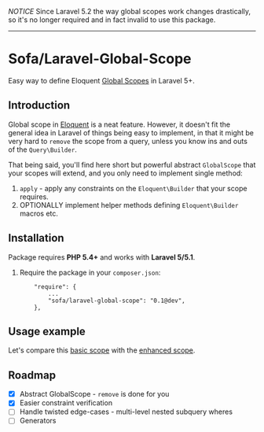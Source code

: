 *NOTICE* Since Laravel 5.2 the way global scopes work changes drastically, so it's no longer required and in fact invalid to use this package.

---

# Sofa/Laravel-Global-Scope

Easy way to define Eloquent [Global Scopes](http://softonsofa.com/laravel-5-eloquent-global-scope-how-to) in Laravel 5+.

## Introduction

Global scope in [Eloquent](http://laravel.com/docs/eloquent) is a neat feature. However, it doesn't fit the general idea in Laravel of things being easy to implement, in that it might be very hard to `remove` the scope from a query, unless you know ins and outs of the `Query\Builder`.

That being said, you'll find here short but powerful abstract `GlobalScope` that your scopes will extend, and you only need to implement single method: 

1. `apply` - apply any constraints on the `Eloquent\Builder` that your scope requires.
2. OPTIONALLY implement helper methods defining `Eloquent\Builder` macros etc.

## Installation

Package requires **PHP 5.4+** and works with **Laravel 5/5.1**.

1. Require the package in your `composer.json`:
    ```
        "require": {
            ...
            "sofa/laravel-global-scope": "0.1@dev",
        },

    ```


## Usage example

Let's compare this [basic scope](https://github.com/jarektkaczyk/laravel5-global-scope-example/blob/laravel5-global-scope-example/Sofa/Eloquent/Scopes/PublishedScope.php) with the [enhanced scope](https://github.com/jarektkaczyk/laravel-global-scope/blob/master/examples/PublishedScope.php).


## Roadmap

 - [x] Abstract GlobalScope - `remove` is done for you 
 - [x] Easier constraint verification 
 - [ ] Handle twisted edge-cases - multi-level nested subquery wheres 
 - [ ] Generators 
